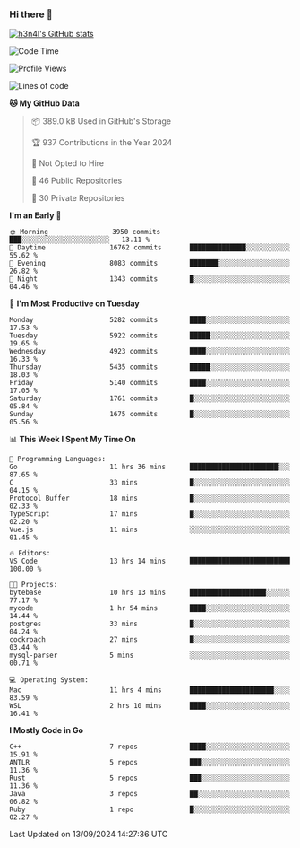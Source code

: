 ### Hi there 👋

[![h3n4l's GitHub stats](https://github-readme-stats.vercel.app/api?username=h3n4l&count_private=true&show_icons=true&theme=radical)](https://github.com/h3n4l/github-readme-stats)

<!--START_SECTION:waka-->
![Code Time](http://img.shields.io/badge/Code%20Time-1%2C934%20hrs%2020%20mins-blue)

![Profile Views](http://img.shields.io/badge/Profile%20Views-1-blue)

![Lines of code](https://img.shields.io/badge/From%20Hello%20World%20I%27ve%20Written-11.7%20million%20lines%20of%20code-blue)

**🐱 My GitHub Data** 

> 📦 389.0 kB Used in GitHub's Storage 
 > 
> 🏆 937 Contributions in the Year 2024
 > 
> 🚫 Not Opted to Hire
 > 
> 📜 46 Public Repositories 
 > 
> 🔑 30 Private Repositories 
 > 
**I'm an Early 🐤** 

```text
🌞 Morning                3950 commits        ███░░░░░░░░░░░░░░░░░░░░░░   13.11 % 
🌆 Daytime                16762 commits       ██████████████░░░░░░░░░░░   55.62 % 
🌃 Evening                8083 commits        ███████░░░░░░░░░░░░░░░░░░   26.82 % 
🌙 Night                  1343 commits        █░░░░░░░░░░░░░░░░░░░░░░░░   04.46 % 
```
📅 **I'm Most Productive on Tuesday** 

```text
Monday                   5282 commits        ████░░░░░░░░░░░░░░░░░░░░░   17.53 % 
Tuesday                  5922 commits        █████░░░░░░░░░░░░░░░░░░░░   19.65 % 
Wednesday                4923 commits        ████░░░░░░░░░░░░░░░░░░░░░   16.33 % 
Thursday                 5435 commits        █████░░░░░░░░░░░░░░░░░░░░   18.03 % 
Friday                   5140 commits        ████░░░░░░░░░░░░░░░░░░░░░   17.05 % 
Saturday                 1761 commits        █░░░░░░░░░░░░░░░░░░░░░░░░   05.84 % 
Sunday                   1675 commits        █░░░░░░░░░░░░░░░░░░░░░░░░   05.56 % 
```


📊 **This Week I Spent My Time On** 

```text
💬 Programming Languages: 
Go                       11 hrs 36 mins      ██████████████████████░░░   87.65 % 
C                        33 mins             █░░░░░░░░░░░░░░░░░░░░░░░░   04.15 % 
Protocol Buffer          18 mins             █░░░░░░░░░░░░░░░░░░░░░░░░   02.33 % 
TypeScript               17 mins             █░░░░░░░░░░░░░░░░░░░░░░░░   02.20 % 
Vue.js                   11 mins             ░░░░░░░░░░░░░░░░░░░░░░░░░   01.45 % 

🔥 Editors: 
VS Code                  13 hrs 14 mins      █████████████████████████   100.00 % 

🐱‍💻 Projects: 
bytebase                 10 hrs 13 mins      ███████████████████░░░░░░   77.17 % 
mycode                   1 hr 54 mins        ████░░░░░░░░░░░░░░░░░░░░░   14.44 % 
postgres                 33 mins             █░░░░░░░░░░░░░░░░░░░░░░░░   04.24 % 
cockroach                27 mins             █░░░░░░░░░░░░░░░░░░░░░░░░   03.44 % 
mysql-parser             5 mins              ░░░░░░░░░░░░░░░░░░░░░░░░░   00.71 % 

💻 Operating System: 
Mac                      11 hrs 4 mins       █████████████████████░░░░   83.59 % 
WSL                      2 hrs 10 mins       ████░░░░░░░░░░░░░░░░░░░░░   16.41 % 
```

**I Mostly Code in Go** 

```text
C++                      7 repos             ████░░░░░░░░░░░░░░░░░░░░░   15.91 % 
ANTLR                    5 repos             ███░░░░░░░░░░░░░░░░░░░░░░   11.36 % 
Rust                     5 repos             ███░░░░░░░░░░░░░░░░░░░░░░   11.36 % 
Java                     3 repos             ██░░░░░░░░░░░░░░░░░░░░░░░   06.82 % 
Ruby                     1 repo              █░░░░░░░░░░░░░░░░░░░░░░░░   02.27 % 
```




 Last Updated on 13/09/2024 14:27:36 UTC
<!--END_SECTION:waka-->

